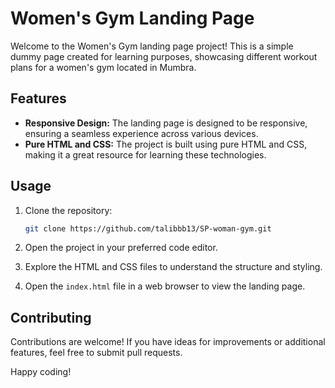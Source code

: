 # Women's Gym Landing Page

Welcome to the Women's Gym landing page project! This is a simple dummy page created for learning purposes, showcasing different workout plans for a women's gym located in Mumbra.

## Features

- **Responsive Design:** The landing page is designed to be responsive, ensuring a seamless experience across various devices.
- **Pure HTML and CSS:** The project is built using pure HTML and CSS, making it a great resource for learning these technologies.

## Usage

1. Clone the repository:

    ```bash
    git clone https://github.com/talibbb13/SP-woman-gym.git
    ```

2. Open the project in your preferred code editor.

3. Explore the HTML and CSS files to understand the structure and styling.

4. Open the `index.html` file in a web browser to view the landing page.

## Contributing

Contributions are welcome! If you have ideas for improvements or additional features, feel free to submit pull requests.

Happy coding!
